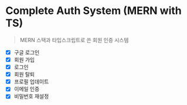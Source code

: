 # Complete Auth System (MERN with TS)

> MERN 스택과 타입스크립트로 쓴 회원 인증 시스템

- [x] 구글 로그인
- [x] 회원 가입
- [x] 로그인
- [x] 회원 탈퇴
- [x] 프로필 업데이트
- [x] 이메일 인증
- [x] 비밀번호 재설정
